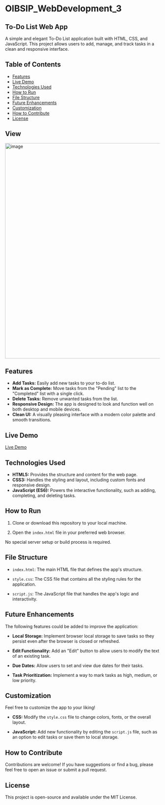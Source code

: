 # OIBSIP_WebDevelopment_3
## To-Do List Web App

A simple and elegant To-Do List application built with HTML, CSS, and JavaScript. This project allows users to add, manage, and track tasks in a clean and responsive interface.

## Table of Contents

* [Features](#features)
* [Live Demo](#live-demo)
* [Technologies Used](#technologies-used)
* [How to Run](#how-to-run)
* [File Structure](#file-structure)
* [Future Enhancements](#future-enhancements)
* [Customization](#customization)
* [How to Contribute](#how-to-contribute)
* [License](#license)

## View
<img width="753" height="699" alt="image" src="https://github.com/user-attachments/assets/8c9ec60e-6a11-400c-a792-7b62f6dc86e5" />

## Features

* **Add Tasks:** Easily add new tasks to your to-do list.
* **Mark as Complete:** Move tasks from the "Pending" list to the "Completed" list with a single click.
* **Delete Tasks:** Remove unwanted tasks from the list.
* **Responsive Design:** The app is designed to look and function well on both desktop and mobile devices.
* **Clean UI:** A visually pleasing interface with a modern color palette and smooth transitions.

## Live Demo

[Live Demo](https://sanskruti-sawant.github.io/OIBSIP_WebDevelopment_3/)

## Technologies Used

* **HTML5:** Provides the structure and content for the web page.
* **CSS3:** Handles the styling and layout, including custom fonts and responsive design.
* **JavaScript (ES6):** Powers the interactive functionality, such as adding, completing, and deleting tasks.

## How to Run

1. Clone or download this repository to your local machine.

2. Open the `index.html` file in your preferred web browser.

No special server setup or build process is required.

## File Structure

* `index.html`: The main HTML file that defines the app's structure.

* `style.css`: The CSS file that contains all the styling rules for the application.

* `script.js`: The JavaScript file that handles the app's logic and interactivity.

## Future Enhancements

The following features could be added to improve the application:

* **Local Storage:** Implement browser local storage to save tasks so they persist even after the browser is closed or refreshed.

* **Edit Functionality:** Add an "Edit" button to allow users to modify the text of an existing task.

* **Due Dates:** Allow users to set and view due dates for their tasks.

* **Task Prioritization:** Implement a way to mark tasks as high, medium, or low priority.

## Customization

Feel free to customize the app to your liking!

* **CSS:** Modify the `style.css` file to change colors, fonts, or the overall layout.

* **JavaScript:** Add new functionality by editing the `script.js` file, such as an option to edit tasks or save them to local storage.

## How to Contribute

Contributions are welcome! If you have suggestions or find a bug, please feel free to open an issue or submit a pull request.

## License

This project is open-source and available under the MIT License.
